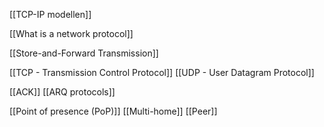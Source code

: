 
[[TCP-IP modellen]]

[[What is a network protocol]]

[[Store-and-Forward Transmission]]


[[TCP - Transmission Control Protocol]]
[[UDP - User Datagram Protocol]]

[[ACK]]
[[ARQ protocols]]

[[Point of presence (PoP)]]
[[Multi-home]]
[[Peer]]

